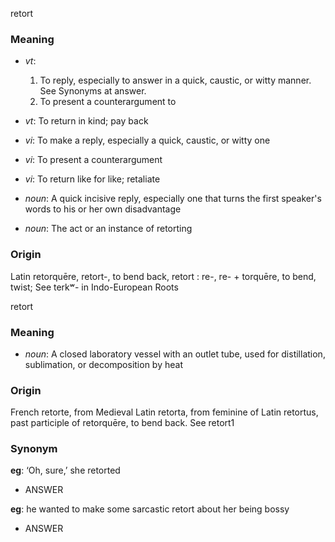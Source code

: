 retort
### Meaning
+ _vt_:
   1. To reply, especially to answer in a quick, caustic, or witty manner. See Synonyms at answer.
   2. To present a counterargument to
+ _vt_: To return in kind; pay back
+ _vi_: To make a reply, especially a quick, caustic, or witty one
+ _vi_: To present a counterargument
+ _vi_: To return like for like; retaliate

+ _noun_: A quick incisive reply, especially one that turns the first speaker's words to his or her own disadvantage
+ _noun_: The act or an instance of retorting

### Origin

Latin retorquēre, retort-, to bend back, retort : re-, re- + torquēre, to bend, twist; See terkʷ- in Indo-European Roots

retort
### Meaning
+ _noun_: A closed laboratory vessel with an outlet tube, used for distillation, sublimation, or decomposition by heat

### Origin

French retorte, from Medieval Latin retorta, from feminine of Latin retortus, past participle of retorquēre, to bend back. See retort1

### Synonym

__eg__: ‘Oh, sure,’ she retorted

+ ANSWER

__eg__: he wanted to make some sarcastic retort about her being bossy

+ ANSWER


